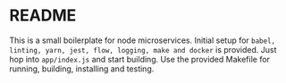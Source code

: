 # README

This is a small boilerplate for node microservices.
Initial setup for `babel, linting, yarn, jest, flow, logging, make and docker` is provided.
Just hop into `app/index.js` and start building.
Use the provided Makefile for running, building, installing and testing.
